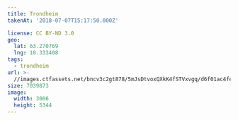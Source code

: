 ```yaml
---
title: Trondheim
takenAt: '2018-07-07T15:17:50.000Z'

license: CC BY-ND 3.0
geo:
  lat: 63.270769
  lng: 10.333408
tags:
  - trondheim
url: >-
  //images.ctfassets.net/bncv3c2gt878/5mJsDtvoxQXkK4fSTVxvgq/d6f01ac4febbf18c289cf639f1a2c7b0/trondheim_29393565868_o
size: 7039873
image:
  width: 3006
  height: 5344
---
```

